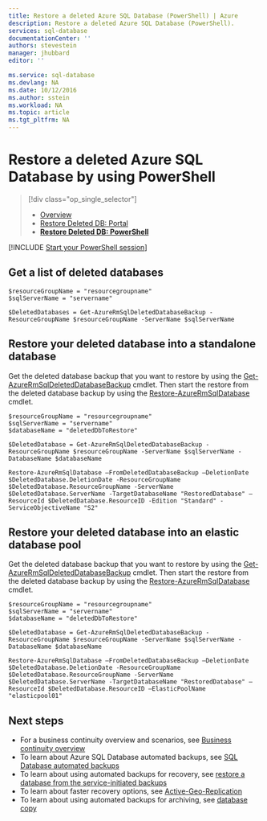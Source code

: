 ```yaml
---
title: Restore a deleted Azure SQL Database (PowerShell) | Azure
description: Restore a deleted Azure SQL Database (PowerShell).
services: sql-database
documentationCenter: ''
authors: stevestein
manager: jhubbard
editor: ''

ms.service: sql-database
ms.devlang: NA
ms.date: 10/12/2016
ms.author: sstein
ms.workload: NA
ms.topic: article
ms.tgt_pltfrm: NA
---
```


# Restore a deleted Azure SQL Database by using PowerShell

> [!div class="op_single_selector"]
>- [Overview](./sql-database-recovery-using-backups.md)
>- [Restore Deleted DB: Portal](./sql-database-restore-deleted-database-portal.md)
>- [**Restore Deleted DB: PowerShell**](./sql-database-restore-deleted-database-powershell.md)

[!INCLUDE [Start your PowerShell session](../../includes/sql-database-powershell.md)]

## Get a list of deleted databases

```
$resourceGroupName = "resourcegroupname"
$sqlServerName = "servername"

$DeletedDatabases = Get-AzureRmSqlDeletedDatabaseBackup -ResourceGroupName $resourceGroupName -ServerName $sqlServerName
```

## Restore your deleted database into a standalone database

Get the deleted database backup that you want to restore by using the [Get-AzureRmSqlDeletedDatabaseBackup](https://msdn.microsoft.com/zh-cn/library/azure/mt693387.aspx) cmdlet. Then start the restore from the deleted database backup by using the [Restore-AzureRmSqlDatabase](https://msdn.microsoft.com/zh-cn/library/azure/mt693390.aspx) cmdlet.

```
$resourceGroupName = "resourcegroupname"
$sqlServerName = "servername"
$databaseName = "deletedDbToRestore"

$DeletedDatabase = Get-AzureRmSqlDeletedDatabaseBackup -ResourceGroupName $resourceGroupName -ServerName $sqlServerName -DatabaseName $databaseName

Restore-AzureRmSqlDatabase –FromDeletedDatabaseBackup –DeletionDate $DeletedDatabase.DeletionDate -ResourceGroupName $DeletedDatabase.ResourceGroupName -ServerName $DeletedDatabase.ServerName -TargetDatabaseName "RestoredDatabase" –ResourceId $DeletedDatabase.ResourceID -Edition "Standard" -ServiceObjectiveName "S2"
```

## Restore your deleted database into an elastic database pool

Get the deleted database backup that you want to restore by using the [Get-AzureRmSqlDeletedDatabaseBackup](https://msdn.microsoft.com/zh-cn/library/azure/mt693387.aspx) cmdlet. Then start the restore from the deleted database backup by using the [Restore-AzureRmSqlDatabase](https://msdn.microsoft.com/zh-cn/library/azure/mt693390.aspx) cmdlet.

```
$resourceGroupName = "resourcegroupname"
$sqlServerName = "servername"
$databaseName = "deletedDbToRestore"

$DeletedDatabase = Get-AzureRmSqlDeletedDatabaseBackup -ResourceGroupName $resourceGroupName -ServerName $sqlServerName -DatabaseName $databaseName

Restore-AzureRmSqlDatabase –FromDeletedDatabaseBackup –DeletionDate $DeletedDatabase.DeletionDate -ResourceGroupName $DeletedDatabase.ResourceGroupName -ServerName $DeletedDatabase.ServerName -TargetDatabaseName "RestoredDatabase" –ResourceId $DeletedDatabase.ResourceID –ElasticPoolName "elasticpool01"
```

## Next steps

- For a business continuity overview and scenarios, see [Business continuity overview](./sql-database-business-continuity.md)
- To learn about Azure SQL Database automated backups, see [SQL Database automated backups](./sql-database-automated-backups.md)
- To learn about using automated backups for recovery, see [restore a database from the service-initiated backups](./sql-database-recovery-using-backups.md)
- To learn about faster recovery options, see [Active-Geo-Replication](./sql-database-geo-replication-overview.md)  
- To learn about using automated backups for archiving, see [database copy](./sql-database-copy.md)